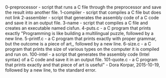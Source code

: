 0-preprocessor - script that runs a C file through the preprocessor and save the result into another file.
1-compiler - script that compiles a C file but does not link
2-assembler - script that generates the assembly code of a C code and save it in an output file.
3-name - script that compiles a C file and creates an executable named cisfun.
4-puts.c - a C program that prints exactly "Programming is like building a multilingual puzzle, followed by a new line.
5-printf.c - a C program that prints exactly with proper grammar, but the outcome is a piece of art,, followed by a new line.
6-size.c - a C program that prints the size of various types on the computer it is compiled and run on.
100-intel - a script that generates the assembly code (Intel syntax) of a C code and save it in an output file.
101-quote.c - a C program that prints exactly and that piece of art is useful" - Dora Korpar, 2015-10-19, followed by a new line, to the standard error.
